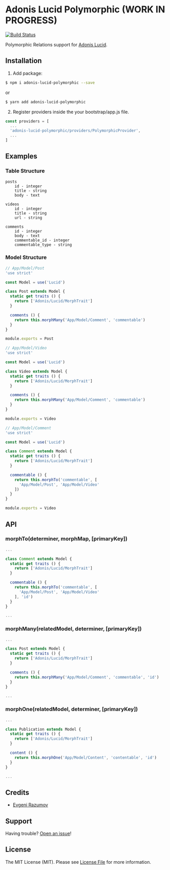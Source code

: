 # Adonis Lucid Polymorphic (WORK IN PROGRESS)

[![Build Status](https://travis-ci.org/enniel/adonis-lucid-polymorphic.svg?branch=master)](https://travis-ci.org/enniel/adonis-lucid-polymorphic)

Polymorphic Relations support for [Adonis Lucid](http://adonisjs.com/docs/3.2/lucid).

## Installation

1. Add package:

```bash
$ npm i adonis-lucid-polymorphic --save
```
or

```bash
$ yarn add adonis-lucid-polymorphic
```

2. Register providers inside the your bootstrap/app.js file.

```js
const providers = [
  ...
  'adonis-lucid-polymorphic/providers/PolymorphicProvider',
  ...
]
```
## Examples

### Table Structure

```
posts
    id - integer
    title - string
    body - text

videos
    id - integer
    title - string
    url - string

comments
    id - integer
    body - text
    commentable_id - integer
    commentable_type - string
```

### Model Structure

```js
// App/Model/Post
'use strict'

const Model = use('Lucid')

class Post extends Model {
  static get traits () {
    return ['Adonis/Lucid/MorphTrait']
  }

  comments () {
    return this.morphMany('App/Model/Comment', 'commentable')
  }
}

module.exports = Post
```

```js
// App/Model/Video
'use strict'

const Model = use('Lucid')

class Video extends Model {
  static get traits () {
    return ['Adonis/Lucid/MorphTrait']
  }

  comments () {
    return this.morphMany('App/Model/Comment', 'commentable')
  }
}

module.exports = Video
```

```js
// App/Model/Comment
'use strict'

const Model = use('Lucid')

class Comment extends Model {
  static get traits () {
    return ['Adonis/Lucid/MorphTrait']
  }

  commentable () {
    return this.morphTo('commentable', [
      'App/Model/Post', 'App/Model/Video'
    ])
  }
}

module.exports = Video
```

## API

### morphTo(determiner, morphMap, [primaryKey])

```js
...

class Comment extends Model {
  static get traits () {
    return ['Adonis/Lucid/MorphTrait']
  }

  commentable () {
    return this.morphTo('commentable', [
      'App/Model/Post', 'App/Model/Video'
    ], 'id')
  }
}

...
```

### morphMany(relatedModel, determiner, [primaryKey])

```js
...

class Post extends Model {
  static get traits () {
    return ['Adonis/Lucid/MorphTrait']
  }

  comments () {
    return this.morphMany('App/Model/Comment', 'commentable', 'id')
  }
}

...
```

### morphOne(relatedModel, determiner, [primaryKey])

```js
...

class Publication extends Model {
  static get traits () {
    return ['Adonis/Lucid/MorphTrait']
  }

  content () {
    return this.morphOne('App/Model/Content', 'contentable', 'id')
  }
}

...
```

## Credits

- [Evgeni Razumov](https://github.com/enniel)

## Support

Having trouble? [Open an issue](https://github.com/enniel/adonis-lucid-polymorphic/issues/new)!

## License

The MIT License (MIT). Please see [License File](LICENSE.md) for more information.
